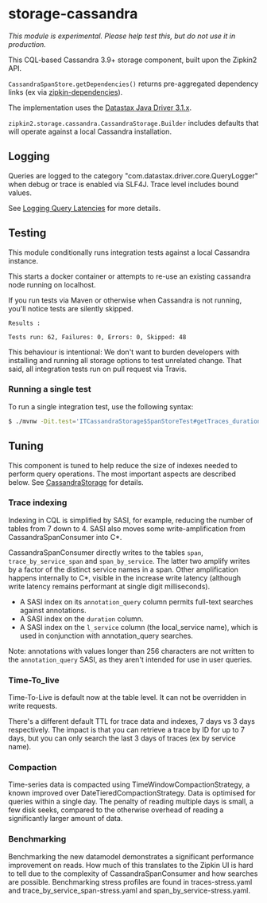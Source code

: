 # storage-cassandra

*This module is experimental. Please help test this, but do not use it in production.*

This CQL-based Cassandra 3.9+ storage component, built upon the Zipkin2 API.

`CassandraSpanStore.getDependencies()` returns pre-aggregated dependency links (ex via [zipkin-dependencies](https://github.com/openzipkin/zipkin-dependencies)).

The implementation uses the [Datastax Java Driver 3.1.x](https://github.com/datastax/java-driver).

`zipkin2.storage.cassandra.CassandraStorage.Builder` includes defaults that will operate against a local Cassandra installation.

## Logging
Queries are logged to the category "com.datastax.driver.core.QueryLogger" when debug or trace is
enabled via SLF4J. Trace level includes bound values.

See [Logging Query Latencies](http://docs.datastax.com/en/developer/java-driver/3.0/supplemental/manual/logging/#logging-query-latencies) for more details.

## Testing
This module conditionally runs integration tests against a local Cassandra instance.

This starts a docker container or attempts to re-use an existing cassandra node running on localhost.

If you run tests via Maven or otherwise when Cassandra is not running,
you'll notice tests are silently skipped.
```
Results :

Tests run: 62, Failures: 0, Errors: 0, Skipped: 48
```

This behaviour is intentional: We don't want to burden developers with
installing and running all storage options to test unrelated change.
That said, all integration tests run on pull request via Travis.

### Running a single test

To run a single integration test, use the following syntax:

```bash
$ ./mvnw -Dit.test='ITCassandraStorage$SpanStoreTest#getTraces_duration' -pl zipkin-storage/zipkin2_cassandra clean verify
```

## Tuning
This component is tuned to help reduce the size of indexes needed to
perform query operations. The most important aspects are described below.
See [CassandraStorage](src/main/java/zipkin2/storage/cassandra/CassandraStorage.java) for details.

### Trace indexing
Indexing in CQL is simplified by SASI, for example, reducing the number
of tables from 7 down to 4. SASI also moves some write-amplification from
CassandraSpanConsumer into C*.

CassandraSpanConsumer directly writes to the tables `span`,
`trace_by_service_span` and `span_by_service`. The latter two
amplify writes by a factor of the distinct service names in a span.
Other amplification happens internally to C*, visible in the increase
write latency (although write latency remains performant at single digit
milliseconds).

* A SASI index on its `annotation_query` column permits full-text searches against annotations.
* A SASI index on the `duration` column.
* A SASI index on the `l_service` column (the local_service name), which is used in conjunction with annotation_query searches.

Note: annotations with values longer than 256 characters
are not written to the `annotation_query` SASI, as they aren't intended
for use in user queries.

### Time-To_live
Time-To-Live is default now at the table level. It can not be overridden in write requests.

There's a different default TTL for trace data and indexes, 7 days vs 3 days respectively. The impact is that you can
retrieve a trace by ID for up to 7 days, but you can only search the last 3 days of traces (ex by service name).

### Compaction
Time-series data is compacted using TimeWindowCompactionStrategy, a known improved over DateTieredCompactionStrategy. Data is
optimised for queries within a single day. The penalty of reading multiple days is small, a few disk seeks, compared to the
otherwise overhead of reading a significantly larger amount of data.

### Benchmarking
Benchmarking the new datamodel demonstrates a significant performance improvement on reads. How much of this translates to the
Zipkin UI is hard to tell due to the complexity of CassandraSpanConsumer and how searches are possible. Benchmarking stress
profiles are found in traces-stress.yaml and trace_by_service_span-stress.yaml and span_by_service-stress.yaml.
